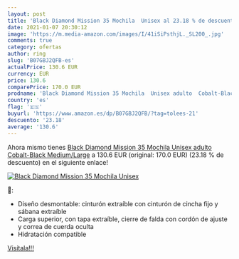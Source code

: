 ```yaml
---
layout: post
title: 'Black Diamond Mission 35 Mochila  Unisex al 23.18 % de descuento'
date: 2021-01-07 20:30:12
image: 'https://m.media-amazon.com/images/I/41iSiPsthjL._SL200_.jpg'
comments: true
category: ofertas
author: ring
slug: 'B07GBJ2QFB-es'
actualPrice: 130.6 EUR
currency: EUR
price: 130.6
comparePrice: 170.0 EUR
prodname: 'Black Diamond Mission 35 Mochila  Unisex adulto  Cobalt-Black  Medium/Large'
country: 'es'
flag: '🇪🇸'
buyurl: 'https://www.amazon.es/dp/B07GBJ2QFB/?tag=tolees-21'
descuento: '23.18'
average: '130.6'
---
```


Ahora mismo tienes [Black Diamond Mission 35 Mochila  Unisex adulto  Cobalt-Black  Medium/Large](https://www.amazon.es/dp/B07GBJ2QFB/?tag=tolees-21) a 130.6 EUR (original: 170.0 EUR) (23.18 %  de descuento) en el siguiente enlace!

[![Black Diamond Mission 35 Mochila  Unisex](https://m.media-amazon.com/images/I/41iSiPsthjL._SL200_.jpg)](https://www.amazon.es/dp/B07GBJ2QFB/?tag=tolees-21)

🔎:

- Diseño desmontable: cinturón extraíble con cinturón de cincha fijo y sábana extraíble
- Carga superior, con tapa extraíble, cierre de falda con cordón de ajuste y correa de cuerda oculta
- Hidratación compatible

[Visítala!!!](https://www.amazon.es/dp/B07GBJ2QFB/?tag=tolees-21)
